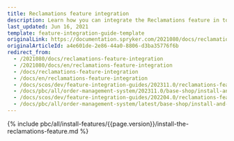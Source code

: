 ```yaml
---
title: Reclamations feature integration
description: Learn how you can integrate the Reclamations feature in to your Spryker Order Management System.
last_updated: Jun 16, 2021
template: feature-integration-guide-template
originalLink: https://documentation.spryker.com/2021080/docs/reclamations-feature-integration
originalArticleId: a4e601de-2e86-44a0-8806-d3ba35776f6b
redirect_from:
  - /2021080/docs/reclamations-feature-integration
  - /2021080/docs/en/reclamations-feature-integration
  - /docs/reclamations-feature-integration
  - /docs/en/reclamations-feature-integration
  - /docs/scos/dev/feature-integration-guides/202311.0/reclamations-feature-integration.html
  - /docs/pbc/all/order-management-system/202311.0/base-shop/install-and-update/install-features/install-the-reclamations-feature.html
  - /docs/scos/dev/feature-integration-guides/202204.0/reclamations-feature-integration.html
  - /docs/pbc/all/order-management-system/latest/base-shop/install-and-upgrade/install-features/install-the-reclamations-feature.html
---
```


{% include pbc/all/install-features/{{page.version}}/install-the-reclamations-feature.md %} <!-- To edit, see /_includes/pbc/all/install-features/202204.0/install-the-reclamations-feature.md -->

